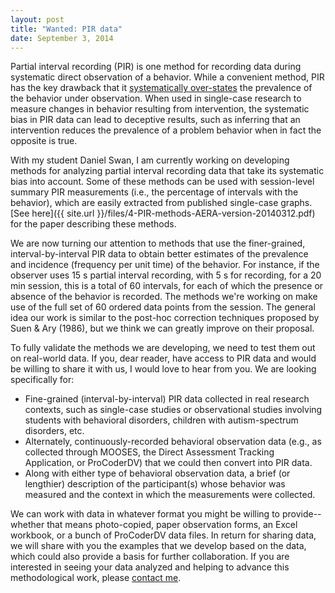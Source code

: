 ```yaml
---
layout: post
title: "Wanted: PIR data"
date: September 3, 2014
---
```


Partial interval recording (PIR) is one method for recording data during systematic direct observation of a behavior. While a convenient method, PIR has the key drawback that it [systematically over-states]({{site.url}}/PIR-overestimates-prevalence) the prevalence of the behavior under observation. When used in single-case research to measure changes in behavior resulting from intervention, the systematic bias in PIR data can lead to deceptive results, such as inferring that an intervention reduces the prevalence of a problem behavior when in fact the opposite is true.

With my student Daniel Swan, I am currently working on developing methods for analyzing partial interval recording data that take its systematic bias into account. Some of these methods can be used with session-level summary PIR measurements (i.e., the percentage of intervals with the behavior), which are easily extracted from published single-case graphs. [See here]({{ site.url }}/files/4-PIR-methods-AERA-version-20140312.pdf) for the paper describing these methods.

We are now turning our attention to methods that use the finer-grained, interval-by-interval PIR data to obtain better estimates of the prevalence and incidence (frequency per unit time) of the behavior. For instance, if the observer uses 15 s partial interval recording, with 5 s for recording, for a 20 min session, this is a total of 60 intervals, for each of which the presence or absence of the behavior is recorded. The methods we're working on make use of the full set of 60 ordered data points from the session. The general idea our work is similar to the post-hoc correction techniques proposed by Suen & Ary (1986), but we think we can greatly improve on their proposal.

To fully validate the methods we are developing, we need to test them out on real-world data. If you, dear reader, have access to PIR data and would be willing to share it with us, I would love to hear from you. We are looking specifically for:

* Fine-grained (interval-by-interval) PIR data collected in real research contexts, such as single-case studies or observational studies involving students with behavioral disorders, children with autism-spectrum disorders, etc.
* Alternately, continuously-recorded behavioral observation data (e.g., as collected through MOOSES, the Direct Assessment Tracking Application, or ProCoderDV) that we could then convert into PIR data.
* Along with either type of behavioral observation data, a brief (or lengthier) description of the participant(s) whose behavior was measured and the context in which the measurements were collected.

We can work with data in whatever format you might be willing to provide--whether that means photo-copied, paper observation forms, an Excel workbook, or a bunch of ProCoderDV data files. In return for sharing data, we will share with you the examples that we develop based on the data, which could also provide a basis for further collaboration. If you are interested in seeing your data analyzed and helping to advance this methodological work, please [contact me]({{site.url}}/about/).